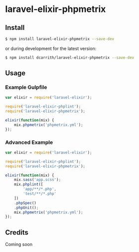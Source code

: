 # laravel-elixir-phpmetrix

## Install

```bash
$ npm install laravel-elixir-phpmetrix --save-dev
```

or during development for the latest version:

```bash
$ npm install dcarrith/laravel-elixir-phpmetrix --save-dev
```

## Usage

### Example Gulpfile

```javascript
var elixir = require('laravel-elixir');

require('laravel-elixir-phplint');
require('laravel-elixir-phpmetrix');

elixir(function(mix) {
    mix.phpmetrix('phpmetrix.yml');
});
```
### Advanced Example

```javascript
var elixir = require('laravel-elixir');

require('laravel-elixir-phplint');
require('laravel-elixir-phpmetrix');

elixir(function(mix) {
    mix.sass('app.scss');
    mix.phplint([
        'app/**/*.php',
        'test/**/*.php'
    ])
    .phpSpec()
    .phpUnit();
    mix.phpmetrix('phpmetrix.yml');
});
```

## Credits

Coming soon
